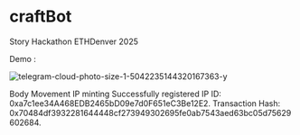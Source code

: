 # craftBot
Story Hackathon ETHDenver 2025

Demo :

![telegram-cloud-photo-size-1-5042235144320167363-y](https://github.com/user-attachments/assets/b56c4ee2-54e8-4775-998e-1308e7a2dcbe)

Body Movement IP minting
Successfully registered IP ID: 0xa7c1ee34A468EDB2465bD09e7d0F651eC3Be12E2. Transaction Hash: 0x70484df3932281644448cf273949302695fe0ab7543aed63bc05d75629602684.
